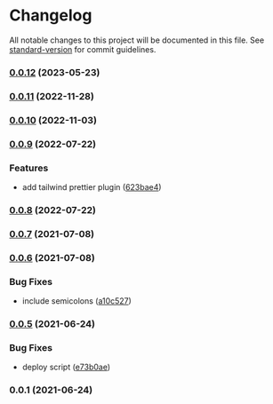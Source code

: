 # Changelog

All notable changes to this project will be documented in this file. See [standard-version](https://github.com/conventional-changelog/standard-version) for commit guidelines.

### [0.0.12](https://github.com/OneSheep/prettier-config/compare/v0.0.11...v0.0.12) (2023-05-23)

### [0.0.11](https://github.com/OneSheep/prettier-config/compare/v0.0.10...v0.0.11) (2022-11-28)

### [0.0.10](https://github.com/OneSheep/prettier-config/compare/v0.0.9...v0.0.10) (2022-11-03)

### [0.0.9](https://github.com/OneSheep/prettier-config/compare/v0.0.8...v0.0.9) (2022-07-22)


### Features

* add tailwind prettier plugin ([623bae4](https://github.com/OneSheep/prettier-config/commit/623bae49f9d69e6262f005e6abeb3a013b82e6f3))

### [0.0.8](https://github.com/OneSheep/prettier-config/compare/v0.0.7...v0.0.8) (2022-07-22)

### [0.0.7](https://github.com/OneSheep/prettier-config/compare/v0.0.6...v0.0.7) (2021-07-08)

### [0.0.6](https://github.com/OneSheep/prettier-config/compare/v0.0.5...v0.0.6) (2021-07-08)


### Bug Fixes

* include semicolons ([a10c527](https://github.com/OneSheep/prettier-config/commit/a10c5279e521f7e82006220329de8cc645a94c50))

### [0.0.5](https://github.com/OneSheep/prettier-config/compare/v0.0.4...v0.0.5) (2021-06-24)


### Bug Fixes

* deploy script ([e73b0ae](https://github.com/OneSheep/prettier-config/commit/e73b0ae0056604e81e6bf37599f09e16ee84ceb6))

### 0.0.1 (2021-06-24)
